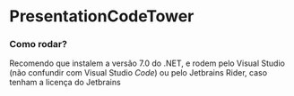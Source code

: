 # PresentationCodeTower

### Como rodar?
Recomendo que instalem a versão 7.0 do .NET, e rodem pelo Visual Studio (não confundir com Visual Studio *Code*) ou pelo Jetbrains Rider, caso tenham a licença do Jetbrains
